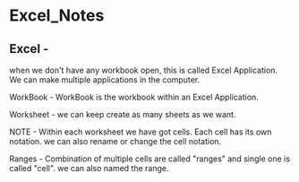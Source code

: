 # Excel_Notes
## Excel - 
when we don't have any workbook open, this is called Excel Application. We can make multiple applications in the computer.

WorkBook - WorkBook is the workbook within an Excel Application.

Worksheet -  we can keep create as many sheets as we want.

NOTE - Within each worksheet we have got cells. Each cell has its own notation. we can also rename or change the cell notation.

Ranges - Combination of multiple cells are called "ranges" and single one is called "cell". we can also named the range.



